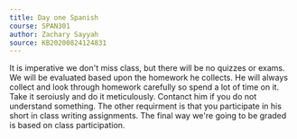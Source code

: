 ```yaml
---
title: Day one Spanish
course: SPAN301
author: Zachary Sayyah
source: KB20200824124831
---
```


It is imperative we don't miss class, but there will be no quizzes or exams. We will be evaluated based upon the homework he collects. He will always collect and look through homework carefully so spend a lot of time on it. Take it seroiusly and do it meticulously. Contanct him if you do not understand something. The other requirment is that you participate in his short in class writing assignments. The final way we're going to be graded is based on class participation. 